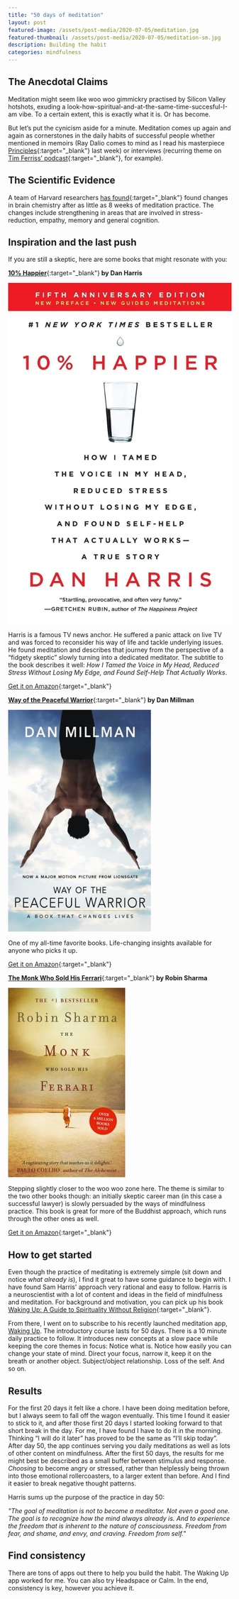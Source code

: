 ```yaml
---
title: "50 days of meditation"
layout: post
featured-image: /assets/post-media/2020-07-05/meditation.jpg
featured-thumbnail: /assets/post-media/2020-07-05/meditation-sm.jpg
description: Building the habit
categories: mindfulness
---
```


## The Anecdotal Claims

Meditation might seem like woo woo gimmickry practised by Silicon Valley hotshots, exuding a look-how-spiritual-and-at-the-same-time-succesful-I-am vibe. To a certain extent, this is exactly what it is. Or has become.

But let’s put the cynicism aside for a minute. Meditation comes up again and again as cornerstones in the daily habits of successful people whether mentioned in memoirs (Ray Dalio comes to mind as I read his masterpiece [Principles](https://www.amazon.com/gp/product/1501124021/ref=as_li_tl?ie=UTF8&camp=1789&creative=9325&creativeASIN=1501124021&linkCode=as2&tag=journeydev-20&linkId=6948d692da83ca41e07adcb10f21818c){:target="\_blank"} last week) or interviews (recurring theme on [Tim Ferriss’ podcast](https://tim.blog/podcast/){:target="\_blank"}, for example).

## The Scientific Evidence

A team of Harvard researchers [has found](https://scholar.harvard.edu/sara_lazar/publications){:target="\_blank"} found changes in brain chemistry after as little as 8 weeks of meditation practice. The changes include strengthening in areas that are involved in stress-reduction, empathy, memory and general cognition.

## Inspiration and the last push

If you are still a skeptic, here are some books that might resonate with you:

[<b>10% Happier</b>](https://www.amazon.com/gp/product/0062917609/ref=as_li_tl?ie=UTF8&camp=1789&creative=9325&creativeASIN=0062917609&linkCode=as2&tag=journeydev-20&linkId=f1dcf1d7dfee19223210bba4f7bc4ed5){:target="\_blank"}<b> by Dan Harris</b>

<img class="half-image" src="/assets/post-media/2020-07-05/ten_percent.jpg"/>

Harris is a famous TV news anchor. He suffered a panic attack on live TV and was forced to reconsider his way of life and tackle underlying issues. He found meditation and describes that journey from the perspective of a “fidgety skeptic” slowly turning into a dedicated meditator. The subtitle to the book describes it well: <em>How I Tamed the Voice in My Head, Reduced Stress Without Losing My Edge, and Found Self-Help That Actually Works</em>.

[Get it on Amazon](https://www.amazon.com/gp/product/0062917609/ref=as_li_tl?ie=UTF8&camp=1789&creative=9325&creativeASIN=0062917609&linkCode=as2&tag=journeydev-20&linkId=f1dcf1d7dfee19223210bba4f7bc4ed5){:target="\_blank"}

[<b>Way of the Peaceful Warrior</b>](https://www.amazon.com/gp/product/1932073205/ref=as_li_tl?ie=UTF8&camp=1789&creative=9325&creativeASIN=1932073205&linkCode=as2&tag=journeydev-20&linkId=1742ce0a4bcc4370294c3c60dc8b9970){:target="\_blank"}<b> by Dan Millman</b>

<img class="half-image" src="/assets/post-media/2020-07-05/way_of.jpg"/>

One of my all-time favorite books. Life-changing insights available for anyone who picks it up.

[Get it on Amazon](https://www.amazon.com/gp/product/1932073205/ref=as_li_tl?ie=UTF8&camp=1789&creative=9325&creativeASIN=1932073205&linkCode=as2&tag=journeydev-20&linkId=1742ce0a4bcc4370294c3c60dc8b9970){:target="\_blank"}

[<b>The Monk Who Sold His Ferrari</b>](https://www.amazon.com/gp/product/0062515675/ref=as_li_tl?ie=UTF8&camp=1789&creative=9325&creativeASIN=0062515675&linkCode=as2&tag=journeydev-20&linkId=3e23b1ad23fa772f4a9b03c21c53f85a){:target="\_blank"}<b> by Robin Sharma</b>

<img class="half-image" src="/assets/post-media/2020-07-05/monk.jpg"/>

Stepping slightly closer to the woo woo zone here. The theme is similar to the two other books though: an initially skeptic career man (in this case a successful lawyer) is slowly persuaded by the ways of mindfulness practice. This book is great for more of the Buddhist approach, which runs through the other ones as well.

[Get it on Amazon](https://www.amazon.com/gp/product/0062515675/ref=as_li_tl?ie=UTF8&camp=1789&creative=9325&creativeASIN=0062515675&linkCode=as2&tag=journeydev-20&linkId=3e23b1ad23fa772f4a9b03c21c53f85a){:target="\_blank"}

## How to get started

Even though the practice of meditating is extremely simple (sit down and notice <em>what already is</em>), I find it great to have some guidance to begin with. I have found Sam Harris' approach very rational and easy to follow. Harris is a neuroscientist with a lot of content and ideas in the field of mindfulness and meditation. For background and motivation, you can pick up his book [Waking Up: A Guide to Spirituality Without Religion](https://www.amazon.com/gp/product/1451636024/ref=as_li_tl?ie=UTF8&camp=1789&creative=9325&creativeASIN=1451636024&linkCode=as2&tag=journeydev-20&linkId=fda4f4d943635fcb0c3139ead9043968){:target="\_blank"}.

From there, I went on to subscribe to his recently launched meditation app, [Waking Up](https://share.wakingup.com/e2add0). The introductory course lasts for 50 days. There is a 10 minute daily practice to follow. It introduces new concepts at a slow pace while keeping the core themes in focus: Notice what is. Notice how easily you can change your state of mind. Direct your focus, narrow it, keep it on the breath or another object. Subject/object relationship. Loss of the self. And so on.

## Results

For the first 20 days it felt like a chore. I have been doing meditation before, but I always seem to fall off the wagon eventually. This time I found it easier to stick to it, and after those first 20 days I started looking forward to that short break in the day. For me, I have found I have to do it in the morning. Thinking “I will do it later” has proved to be the same as “I’ll skip today”. After day 50, the app continues serving you daily meditations as well as lots of other content on mindfulness. After the first 50 days, the results for me might best be described as a small buffer between stimulus and response. <em>Choosing</em> to become angry or stressed, rather than helplessly being thrown into those emotional rollercoasters, to a larger extent than before. And I find it easier to break negative thought patterns.

Harris sums up the purpose of the practice in day 50:

<em>"The goal of meditation is not to become a meditator. Not even a good one. The goal is to recognize how the mind always already is. And to experience the freedom that is inherent to the nature of consciousness. Freedom from fear, and shame, and envy, and craving. Freedom from self."</em>

## Find consistency

There are tons of apps out there to help you build the habit. The Waking Up app worked for me. You can also try Headspace or Calm. In the end, consistency is key, however you achieve it.
